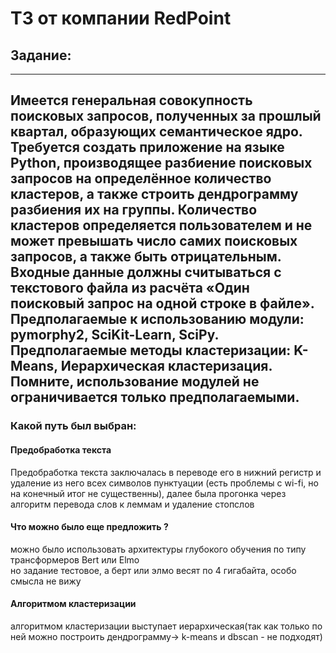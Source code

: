# ТЗ от компании RedPoint

## Задание:
-----------------------------------------------------------------
Имеется генеральная совокупность поисковых запросов, полученных за
прошлый квартал, образующих семантическое ядро.  
Требуется создать приложение на языке Python, производящее разбиение
поисковых запросов на определённое количество кластеров, а также строить
дендрограмму разбиения их на группы. Количество кластеров определяется
пользователем и не может превышать число самих поисковых запросов, а также
быть отрицательным.  
Входные данные должны считываться с текстового файла из расчёта «Один
поисковый запрос на одной строке в файле».  
Предполагаемые к использованию модули: pymorphy2, SciKit-Learn, SciPy.
Предполагаемые методы кластеризации: K-Means, Иерархическая
кластеризация.  
Помните, использование модулей не ограничивается только
предполагаемыми.
--------------------------------------------------------------------------

### Какой путь был выбран:  
#### Предобработка текста 
Предобработка текста заключалась в переводе его в нижний регистр и удаление из него всех символов пунктуации
(есть проблемы с wi-fi, но на конечный итог не существенны), далее была прогонка через алгоритм перевода слов к леммам и
удаление стопслов   
#### Что можно было еще предложить ?  
можно было использовать архитектуры глубокого обучения по типу трансформеров Bert или Elmo  
но задание тестовое, а берт или элмо весят по 4 гигабайта, особо смысла не вижу
#### Алгоритмом кластеризации 
алгоритмом кластеризации выступает иерархическая(так как только по ней можно построить дендрограмму-> k-means и dbscan -
не подходят)

